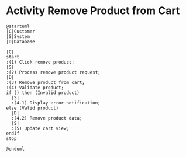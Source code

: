 # Activity Remove Product from Cart

```plantuml
@startuml
|C|Customer
|S|System
|D|Database

|C|
start
:(1) Click remove product;
|S|
:(2) Process remove product request;
|D|
:(3) Remove product from cart;
:(4) Validate product;
if () then (Invalid product)
  |S|
  :(4.1) Display error notification;
else (Valid product)
  |D|
  :(4.2) Remove product data;
  |S|
  :(5) Update cart view;
endif
stop

@enduml
```

<!-- diagram id="activity-manage-cart-remove-product-from-cart" -->